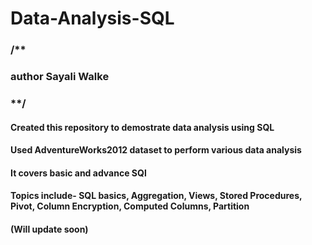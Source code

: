 # Data-Analysis-SQL
### /**

### author Sayali Walke

### **/
#### Created this repository to demostrate data analysis using SQL
#### Used AdventureWorks2012 dataset to perform various data analysis
#### It covers basic and advance SQl
#### Topics include- SQL basics, Aggregation, Views, Stored Procedures, Pivot, Column Encryption, Computed Columns, Partition


#### (Will update soon)

